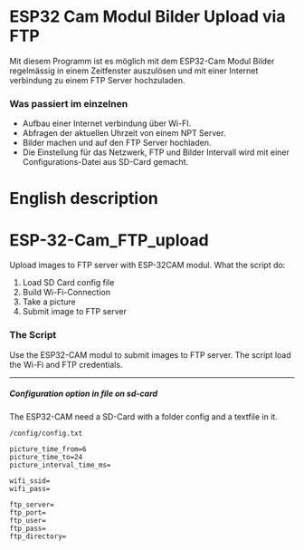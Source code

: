 # ESP32 Cam Modul Bilder Upload via FTP

Mit diesem Programm ist es möglich mit dem ESP32-Cam Modul Bilder regelmässig in einem Zeitfenster auszulösen und 
mit einer Internet verbindung zu einem FTP Server hochzuladen.

### Was passiert im einzelnen

- Aufbau einer Internet verbindung über Wi-FI.
- Abfragen der aktuellen Uhrzeit von einem NPT Server.
- Bilder machen und auf den FTP Server hochladen.
- Die Einstellung für das Netzwerk, FTP und Bilder Intervall wird mit einer Configurations-Datei aus SD-Card gemacht.


# English description

# ESP-32-Cam_FTP_upload
Upload images to FTP server with ESP-32CAM modul.  What the script do:

1. Load SD Card config file
2. Build Wi-Fi-Connection
3. Take a picture
4. Submit image to FTP server

### The Script
Use the ESP32-CAM modul to submit images to FTP server.  The script load the Wi-Fi and FTP credentials.

---

##### Configuration option in file on sd-card
The ESP32-CAM need a SD-Card with a folder config and a textfile in it.
```
/config/config.txt

picture_time_from=6
picture_time_to=24
picture_interval_time_ms=

wifi_ssid=
wifi_pass=

ftp_server=
ftp_port=
ftp_user=
ftp_pass=
ftp_directory=
```
